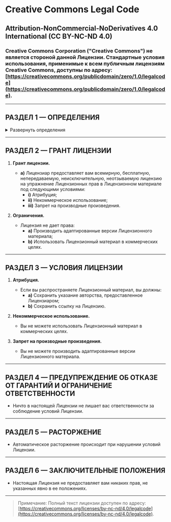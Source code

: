 # Creative Commons Legal Code
## Attribution-NonCommercial-NoDerivatives 4.0 International (CC BY-NC-ND 4.0)

### Creative Commons Corporation ("Creative Commons") не является стороной данной Лицензии. Стандартные условия использования, применимые к всем публичным лицензиям Creative Commons, доступны по адресу: [https://creativecommons.org/publicdomain/zero/1.0/legalcode](https://creativecommons.org/publicdomain/zero/1.0/legalcode).

---

## РАЗДЕЛ 1 — ОПРЕДЕЛЕНИЯ

<details>
<summary>Развернуть определения</summary>

- **Адаптированное создание** означает материал, основанный на Лицензионном материале, созданный путем модификации или изменения исходного материала таким образом, который создает новый и оригинальный материал.
  
- **Лицензиар** означает физическое или юридическое лицо, предлагающее Материалы под настоящей Лицензией.
  
- **Лицензионный материал** означает аудиовизуальные произведения и записи, текстовые работы, материалы, программы или другие произведения, защищенные авторским правом, которые предоставляются Лицензиаром под настоящей Лицензией.
</details>

---

## РАЗДЕЛ 2 — ГРАНТ ЛИЦЕНЗИИ

1. **Грант лицензии.**
   - **a)** Лицензиар предоставляет вам всемирную, бесплатную, непередаваемую, неисключительную, неотзываемую лицензию на упражнение Лицензионных прав в Лицензионном материале под следующими условиями:
     - **i)** Атрибуция;
     - **ii)** Некоммерческое использование;
     - **iii)** Запрет на производные произведения.

2. **Ограничения.**
   - Лицензия не дает права:
     - **a)** Производить адаптированные версии Лицензионного материала;
     - **b)** Использовать Лицензионный материал в коммерческих целях.

---

## РАЗДЕЛ 3 — УСЛОВИЯ ЛИЦЕНЗИИ

1. **Атрибуция.**
   - Если вы распространяете Лицензионный материал, вы должны:
     - **a)** Сохранить указание авторства, предоставленное Лицензиаром;
     - **b)** Сохранить ссылку на Лицензию.

2. **Некоммерческое использование.**
   - Вы не можете использовать Лицензионный материал в коммерческих целях.

3. **Запрет на производные произведения.**
   - Вы не можете производить адаптированные версии Лицензионного материала.

---

## РАЗДЕЛ 4 — ПРЕДУПРЕЖДЕНИЕ ОБ ОТКАЗЕ ОТ ГАРАНТИЙ И ОГРАНИЧЕНИЕ ОТВЕТСТВЕННОСТИ

- Ничто в настоящей Лицензии не лишает вас ответственности за соблюдение условий Лицензии.

---

## РАЗДЕЛ 5 — РАСТОРЖЕНИЕ

- Автоматическое расторжение происходит при нарушении условий Лицензии.

---

## РАЗДЕЛ 6 — ЗАКЛЮЧИТЕЛЬНЫЕ ПОЛОЖЕНИЯ

- Настоящая Лицензия не предоставляет вам никаких прав, не указанных явно в ее положениях.

---

> Примечание: Полный текст лицензии доступен по адресу: [https://creativecommons.org/licenses/by-nc-nd/4.0/legalcode](https://creativecommons.org/licenses/by-nc-nd/4.0/legalcode).
